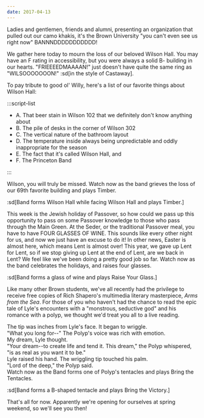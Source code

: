 ```yaml
---
date: 2017-04-13
---
```


Ladies and gentlemen, friends and alumni, presenting an organization that pulled out our camo khakis, it's the Brown University "you can't even see us right now" BANNNDDDDDDDDDDD!

We gather here today to mourn the loss of our beloved Wilson Hall. You may have an F rating in accessibility, but you were always a solid B- building in our hearts. "FRIEEEEDMAAAAN!" just doesn't have quite the same ring as "WILSOOOOOOON!" :sd[in the style of Castaway].

To pay tribute to good ol' Willy, here's a list of our favorite things about Wilson Hall:

:::script-list

- A. That beer stain in Wilson 102 that we definitely don't know anything about
- B. The pile of desks in the corner of Wilson 302
- C. The vertical nature of the bathroom layout
- D. The temperature inside always being unpredictable and oddly inappropriate for the season
- E. The fact that it's called Wilson Hall, and
- F. The Princeton Band

:::

Wilson, you will truly be missed. Watch now as the band grieves the loss of our 69th favorite building and plays Timber.

:sd[Band forms Wilson Hall while facing Wilson Hall and plays Timber.]

This week is the Jewish holiday of Passover, so how could we pass up this opportunity to pass on some Passover knowledge to those who pass through the Main Green. At the Seder, or the traditional Passover meal, you have to have FOUR GLASSES OF WINE. This sounds like every other night for us, and now we just have an excuse to do it! In other news, Easter is almost here, which means Lent is almost over! This year, we gave up Lent for Lent, so if we stop giving up Lent at the end of Lent, are we back in Lent? We feel like we've been doing a pretty good job so far. Watch now as the band celebrates the holidays, and raises four glasses.

:sd[Band forms a glass of wine and plays Raise Your Glass.]

Like many other Brown students, we've all recently had the privilege to receive free copies of Rich Shapero's multimedia literary masterpiece, _Arms from the Sea_. For those of you who haven't had the chance to read the epic tale of Lyle's encounters with a "monstrous, seductive god" and his romance with a polyp, we thought we'd treat you all to a live reading.

The tip was inches from Lyle's face. It began to wriggle.\
"What you long for--" The Polyp's voice was rich with emotion.\
My dream, Lyle thought.\
"Your dream--to create life and tend it. This dream," the Polyp whispered, "is as real as you want it to be." \
Lyle raised his hand. The wriggling tip touched his palm.\
"Lord of the deep," the Polyp said.\
Watch now as the Band forms one of Polyp's tentacles and plays Bring the Tentacles.

:sd[Band forms a B-shaped tentacle and plays Bring the Victory.]

That's all for now. Apparently we're opening for ourselves at spring weekend, so we'll see you then!
